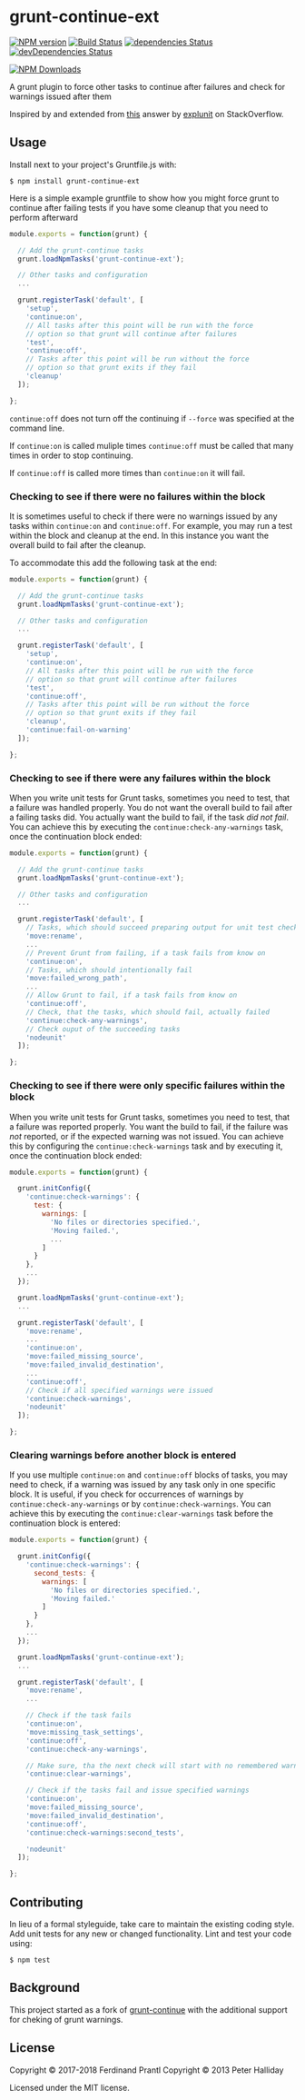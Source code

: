# grunt-continue-ext

[![NPM version](https://badge.fury.io/js/grunt-continue-ext.png)](http://badge.fury.io/js/grunt-continue-ext)
[![Build Status](https://travis-ci.org/prantlf/grunt-continue.png?branch=combined)](https://travis-ci.org/pghalliday/grunt-continue)
[![dependencies Status](https://david-dm.org/prantlf/grunt-continue/status.svg)](https://david-dm.org/prantlf/grunt-continue)
[![devDependencies Status](https://david-dm.org/prantlf/grunt-continue/dev-status.svg)](https://david-dm.org/prantlf/grunt-continue?type=dev)

[![NPM Downloads](https://nodei.co/npm/grunt-continue-ext.png?downloads=true&stars=true)](https://www.npmjs.com/package/grunt-continue-ext)

A grunt plugin to force other tasks to continue after failures and check for warnings issued after them

Inspired by and extended from [this](http://stackoverflow.com/a/16972894/2622241) answer by [explunit](http://stackoverflow.com/users/151212/explunit) on StackOverflow.

## Usage

Install next to your project's Gruntfile.js with: 

```
$ npm install grunt-continue-ext
```

Here is a simple example gruntfile to show how you might force grunt to continue after failing tests if you have some cleanup that you need to perform afterward

```javascript
module.exports = function(grunt) {

  // Add the grunt-continue tasks
  grunt.loadNpmTasks('grunt-continue-ext');

  // Other tasks and configuration
  ...

  grunt.registerTask('default', [
    'setup',
    'continue:on',
    // All tasks after this point will be run with the force
    // option so that grunt will continue after failures
    'test',
    'continue:off',
    // Tasks after this point will be run without the force
    // option so that grunt exits if they fail
    'cleanup'
  ]);

};
```

`continue:off` does not turn off the continuing if `--force` was specified at the command line.

If `continue:on` is called muliple times `continue:off` must be called that many times in order to stop continuing.

If `continue:off` is called more times than `continue:on` it will fail.

### Checking to see if there were no failures within the block

It is sometimes useful to check if there were no warnings issued by any tasks within `continue:on` and `continue:off`.
For example, you may run a test within the block and cleanup at the end. In this instance you want the overall build to fail after the cleanup.

To accommodate this add the following task at the end: 

```javascript
module.exports = function(grunt) {

  // Add the grunt-continue tasks
  grunt.loadNpmTasks('grunt-continue-ext');

  // Other tasks and configuration
  ...

  grunt.registerTask('default', [
    'setup',
    'continue:on',
    // All tasks after this point will be run with the force
    // option so that grunt will continue after failures
    'test',
    'continue:off',
    // Tasks after this point will be run without the force
    // option so that grunt exits if they fail
    'cleanup',
    'continue:fail-on-warning'
  ]);

};
```

### Checking to see if there were any failures within the block

When you write unit tests for Grunt tasks, sometimes you need to test, that a failure was handled properly. You do not want the overall build to fail after a failing tasks did. You actually want the build to fail, if the task *did not fail*. You can achieve this by executing the `continue:check-any-warnings` task, once the continuation block ended:

```javascript
module.exports = function(grunt) {

  // Add the grunt-continue tasks
  grunt.loadNpmTasks('grunt-continue-ext');

  // Other tasks and configuration
  ...

  grunt.registerTask('default', [
    // Tasks, which should succeed preparing output for unit test checks
    'move:rename',
    ...
    // Prevent Grunt from failing, if a task fails from know on
    'continue:on',
    // Tasks, which should intentionally fail
    'move:failed_wrong_path',
    ...
    // Allow Grunt to fail, if a task fails from know on
    'continue:off',
    // Check, that the tasks, which should fail, actually failed
    'continue:check-any-warnings',
    // Check ouput of the succeeding tasks
    'nodeunit'
  ]);

};
```

### Checking to see if there were only specific failures within the block

When you write unit tests for Grunt tasks, sometimes you need to test, that a failure was reported properly. You want the build to fail, if the failure was *not* reported, or if the expected warning was not issued. You can achieve this by configuring the `continue:check-warnings` task and by executing it, once the continuation block ended:

```javascript
module.exports = function(grunt) {

  grunt.initConfig({
    'continue:check-warnings': {
      test: {
        warnings: [
          'No files or directories specified.',
          'Moving failed.',
          ...
        ]
      }
    },
    ...
  });

  grunt.loadNpmTasks('grunt-continue-ext');
  ...

  grunt.registerTask('default', [
    'move:rename',
    ...
    'continue:on',
    'move:failed_missing_source',
    'move:failed_invalid_destination',
    ...
    'continue:off',
    // Check if all specified warnings were issued
    'continue:check-warnings',
    'nodeunit'
  ]);

};
```

### Clearing warnings before another block is entered

If you use multiple `continue:on` and `continue:off` blocks of tasks, you may need to check, if a warning was issued by any task only in one specific block. It is useful, if you check for occurrences of warnings by `continue:check-any-warnings` or by `continue:check-warnings`. You can achieve this by executing the `continue:clear-warnings` task before the continuation block is entered:

```javascript
module.exports = function(grunt) {

  grunt.initConfig({
    'continue:check-warnings': {
      second_tests: {
        warnings: [
          'No files or directories specified.',
          'Moving failed.'
        ]
      }
    },
    ...
  });

  grunt.loadNpmTasks('grunt-continue-ext');
  ...

  grunt.registerTask('default', [
    'move:rename',
    ...

    // Check if the task fails
    'continue:on',
    'move:missing_task_settings',
    'continue:off',
    'continue:check-any-warnings',

    // Make sure, tha the next check will start with no remembered warnings
    'continue:clear-warnings',

    // Check if the tasks fail and issue specified warnings
    'continue:on',
    'move:failed_missing_source',
    'move:failed_invalid_destination',
    'continue:off',
    'continue:check-warnings:second_tests',

    'nodeunit'
  ]);

};
```

## Contributing
In lieu of a formal styleguide, take care to maintain the existing coding style. Add unit tests for any new or changed functionality. Lint and test your code using: 

```
$ npm test
```

## Background

This project started as a fork of [grunt-continue] with the additional support for cheking of grunt warnings.

## License
Copyright &copy; 2017-2018 Ferdinand Prantl
Copyright &copy; 2013 Peter Halliday  

Licensed under the MIT license.

[grunt-continue]: https://github.com/pghalliday/grunt-continue
